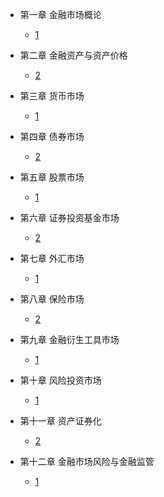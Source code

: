 * 第一章 金融市场概论
  * [1](pages/Index.md)


* 第二章 金融资产与资产价格
  * [2](pages/Index.md)


* 第三章 货币市场
  * [1](pages/Index.md)


* 第四章 债券市场
  * [2](pages/Index.md)


* 第五章 股票市场
  * [1](pages/Index.md)


* 第六章 证券投资基金市场
  * [2](pages/Index.md)


* 第七章 外汇市场
  * [1](pages/Index.md)


* 第八章 保险市场
  * [2](pages/Index.md)



* 第九章 金融衍生工具市场
  * [1](pages/Index.md)



* 第十章  风险投资市场
  * [1](pages/Index.md)


* 第十一章 资产证券化
  * [2](pages/Index.md)



* 第十二章 金融市场风险与金融监管
  * [1](pages/Index.md)

